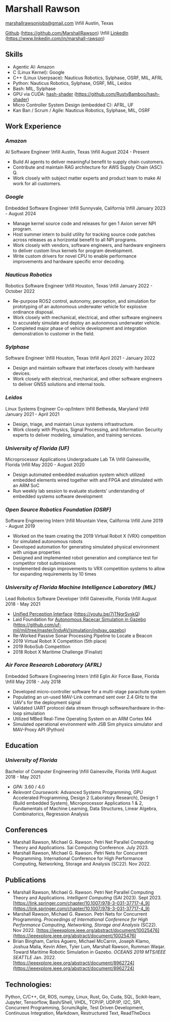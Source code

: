 # Marshall Rawson

marshallrawsonjobs@gmail.com \hfill Austin, Texas

[Github](https://github.com/MarshallRawson) (https://github.com/MarshallRawson) \hfill [LinkedIn](https://www.linkedin.com/in/marshall-rawson/) (https://www.linkedin.com/in/marshall-rawson)

## Skills

* Agentic AI: Amazon
* C (Linux Kernel): Google
* C++ (Linux Userpsace): Nauticus Robotics, Sylphase, OSRF, MIL, AFRL
* Python: Nauticus Robotics, Sylphase, OSRF, MIL, Leidos
* Bash: MIL, Sylphase
* GPU via CUDA: [hash-shader](https://github.com/RustyBamboo/hash-shader) (https://github.com/RustyBamboo/hash-shader)
* Micro Controller System Design (embedded C): AFRL, UF
* Kan Ban / Scrum / Agile: Nauticus Robotics, Sylphase, MIL, OSRF

## Work Experience

### ***Amazon***
AI Software Engineer \hfill Austin, Texas \hfill August 2024 - Present

* Build AI agents to deliver meaningful benefit to supply chain customers.
* Contribute and maintain RAG architecture for AWS Supply Chain (ASC) Q.
* Work closely with subject matter experts and product team to make AI work for all customers.

### ***Google***
Embedded Software Engineer \hfill Sunnyvale, California \hfill January 2023 - August 2024

* Manage kernel source code and releases for gen 1 Axion server NPI program.
* Host summer intern to build utility for tracking source code patches across releases as a horizontal benefit to all NPI programs.
* Work closely with vendors, software engineers, and hardware engineers to deliver custom linux kernels for program development.
* Write custom drivers for novel CPU to enable performance improvements and hardware specific error decoding.

### ***Nauticus Robotics***
Robotics Software Engineer \hfill Houston, Texas \hfill January 2022 - October 2022

* Re-purpose ROS2 control, autonomy, perception, and simulation for prototyping of an autonomous underwater vehicle for explosive ordinance disposal.
* Work closely with mechanical, electrical, and other software engineers to accurately simulate and deploy an autonomous underwater vehicle.
* Completed major phase of vehicle development and integration demonstration to customer in the field.

### ***Sylphase***
Software Engineer \hfill Houston, Texas \hfill April 2021 - January 2022

* Design and maintain software that interfaces closely with hardware devices.
* Work closely with electrical, mechanical, and other software engineers to deliver GNSS solutions and internal tools.

### ***Leidos***
Linux Systems Engineer Co-op/Intern \hfill  Bethesda, Maryland \hfill January 2021 - April 2021

* Design, triage, and maintain Linux systems infrastructure.
* Work closely with Physics, Signal Processing, and Information Security experts to deliver modeling, simulation, and training services.

### ***University of Florida (UF)***
Microprocessor Applications Undergraduate Lab TA \hfill Gainesville, Florida \hfill May 2020 - August 2020

* Design automated embedded evaluation system which utilized embedded elements wired together with and FPGA and stimulated with an ARM SoC
* Run weekly lab session to evaluate students’ understanding of embedded systems software development

### ***Open Source Robotics Foundation (OSRF)***
Software Engineering Intern \hfill Mountain View, California \hfill June 2019 - August 2019

* Worked on the team creating the 2019 Virtual Robot X (VRX) competition for simulated autonomous robots
* Developed automation for generating simulated physical environment with unique properties
* Designed and implemented robot generation and compliance test for competitor robot submissions
* Implemented design improvements to VRX competition systems to allow for expanding requirements by 10 times

### ***University of Florida Machine Intelligence Laboratory (MIL)***
Lead Robotics Software Developer \hfill Gainesville, Florida \hfill August 2018 - May 2021

* [Unified Perception Interface](https://youtu.be/7jTNgrSyskQ) (https://youtu.be/7jTNgrSyskQ)
* Laid Foundation for [Autonomous Racecar Simulation in Gazebo](https://github.com/uf-mil/mil/tree/master/IndyAV/simulation/indyav_gazebo) (https://github.com/uf-mil/mil/tree/master/IndyAV/simulation/indyav_gazebo)
* Re-Worked Passive Sonar Processing Pipeline to Locate a Beacon
* 2019 Virtual Robot X Competition (5th place)
* 2019 RoboSub Competition
* 2018 Robot X Maritime Challenge (Finalist)

### ***Air Force Research Laboratory (AFRL)***
Embedded Software Engineering Intern \hfill Eglin Air Force Base, Florida \hfill May 2018 - July 2018

* Developed micro-controller software for a multi-stage parachute system
* Populating an un-used MAV-Link command sent over 2.4 GHz to the UAV's for the deployment signal
* Validated UART protocol data stream through software/hardware in-the-loop simulation
* Utilized MBed Real-Time Operating System on an ARM Cortex M4
* Simulated operational environment with JSB Sim physics simulator and MAV-Proxy API (Python)

## Education

### ***University of Florida***
Bachelor of Computer Engineering \hfill Gainesville, Florida \hfill August 2018 - May 2021

* *GPA:* 3.60 / 4.0
* *Relevant Coursework:* Advanced Systems Programming, GPU Accelerated Programming, Design 2 (Laboratory Research), Design 1 (Build embedded System), Microprocessor Applications 1 & 2, Fundamentals of Machine Learning, Data Structures, Linear Algebra, Combinatorics, Regression Analysis

## Conferences
* Marshall Rawson, Michael G. Rawson. Petri Net Parallel Computing Theory and Applications. Sai Computing Conference. July 2023.
* Marshall Rawson, Michael G. Rawson. Petri Nets for Concurrent Programming. International Conference for High Performance Computing, Networking, Storage and Analysis (SC22). Nov 2022.

## Publications
* Marshall Rawson, Michael G. Rawson. Petri Net Parallel Computing Theory and Applications. _Intelligent Computing_ (SAI 2023). Sept 2023. [https://link.springer.com/chapter/10.1007/978-3-031-37717-4_9](https://link.springer.com/chapter/10.1007/978-3-031-37717-4_9)
* Marshall Rawson, Michael G. Rawson. Petri Nets for Concurrent Programming. _Proceedings of International Conference for High Performance Computing, Networking, Storage and Analysis_ (SC22). Nov 2022. [https://ieeexplore.ieee.org/abstract/document/10025476](https://ieeexplore.ieee.org/abstract/document/10025476)
* Brian Bingham, Carlos Aguero, Michael McCarrin, Joseph Klamo, Joshua Malia, Kevin Allen, Tyler Lum, Marshall Rawson, Rumman Waqar. Toward Maritime Robotic Simulation in Gazebo. _OCEANS 2019 MTS/IEEE SEATTLE_ Jan. 2022. [https://ieeexplore.ieee.org/abstract/document/8962724](https://ieeexplore.ieee.org/abstract/document/8962724)

## Technologies:
Python, C/C++, Git, ROS, numpy, Linux, Rust, Go, Cuda, SQL, Scikit-learn, Jupyter, Tensorflow, Bash/Shell, VHDL, TCP/IP, UDP/IP, I2C, SPI, Concurrent Programming, Scrum/Agile, Test Driven Development, Continuous Integration, Markdown, Restructured Text, ReadTheDocs
